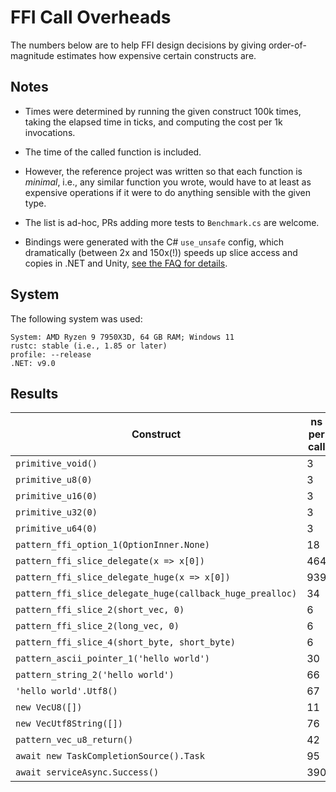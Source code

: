 
# FFI Call Overheads

The numbers below are to help FFI design decisions by giving order-of-magnitude estimates how
expensive certain constructs are.

## Notes

- Times were determined by running the given construct 100k times, taking the elapsed time in ticks,
and computing the cost per 1k invocations.

- The time of the called function is included.

- However, the reference project was written so that each function is _minimal_, i.e., any similar
function you wrote, would have to at least as expensive operations if it were to do anything sensible with
the given type.

- The list is ad-hoc, PRs adding more tests to `Benchmark.cs` are welcome.

- Bindings were generated with the C# `use_unsafe` config, which dramatically (between 2x and 150x(!)) speeds
  up slice access and copies in .NET and Unity, [see the FAQ for details](https://github.com/ralfbiedert/interoptopus/blob/master/FAQ.md#existing-backends).

## System

The following system was used:

```
System: AMD Ryzen 9 7950X3D, 64 GB RAM; Windows 11
rustc: stable (i.e., 1.85 or later)
profile: --release
.NET: v9.0
```

## Results

| Construct | ns per call |
| --- | --- |
| `primitive_void()` | 3 |
| `primitive_u8(0)` | 3 |
| `primitive_u16(0)` | 3 |
| `primitive_u32(0)` | 3 |
| `primitive_u64(0)` | 3 |
| `pattern_ffi_option_1(OptionInner.None)` | 18 |
| `pattern_ffi_slice_delegate(x => x[0])` | 464 |
| `pattern_ffi_slice_delegate_huge(x => x[0])` | 939 |
| `pattern_ffi_slice_delegate_huge(callback_huge_prealloc)` | 34 |
| `pattern_ffi_slice_2(short_vec, 0)` | 6 |
| `pattern_ffi_slice_2(long_vec, 0)` | 6 |
| `pattern_ffi_slice_4(short_byte, short_byte)` | 6 |
| `pattern_ascii_pointer_1('hello world')` | 30 |
| `pattern_string_2('hello world')` | 66 |
| `'hello world'.Utf8()` | 67 |
| `new VecU8([])` | 11 |
| `new VecUtf8String([])` | 76 |
| `pattern_vec_u8_return()` | 42 |
| `await new TaskCompletionSource().Task` | 95 |
| `await serviceAsync.Success()` | 390 |
